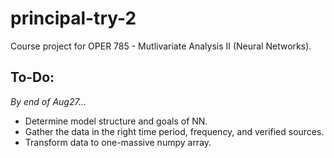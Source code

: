 # principal-try-2
Course project for OPER 785 - Mutlivariate Analysis II (Neural Networks).

## To-Do:

*By end of Aug27...*

* Determine model structure and goals of NN.
* Gather the data in the right time period, frequency, and verified sources.
* Transform data to one-massive numpy array.